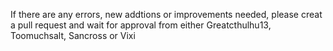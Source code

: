If there are any errors, new addtions or improvements needed, please creat a pull request and wait for approval from either Greatcthulhu13, Toomuchsalt, Sancross or Vixi
